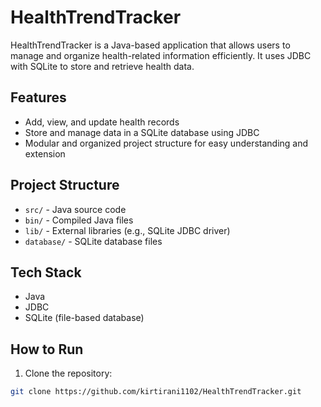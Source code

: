 # HealthTrendTracker

HealthTrendTracker is a Java-based application that allows users to manage and organize health-related information efficiently. It uses JDBC with SQLite to store and retrieve health data.

## Features
- Add, view, and update health records
- Store and manage data in a SQLite database using JDBC
- Modular and organized project structure for easy understanding and extension

## Project Structure
- `src/` - Java source code
- `bin/` - Compiled Java files
- `lib/` - External libraries (e.g., SQLite JDBC driver)
- `database/` - SQLite database files

## Tech Stack
- Java
- JDBC
- SQLite (file-based database)

## How to Run
1. Clone the repository:
```bash
git clone https://github.com/kirtirani1102/HealthTrendTracker.git
